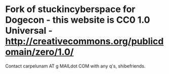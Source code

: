 # Fork of stuckincyberspace for Dogecon - this website is CC0 1.0 Universal - <http://creativecommons.org/publicdomain/zero/1.0/>

Contact carpelunam AT g MAILdot COM with any q's, shibefriends.
